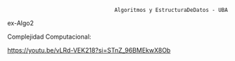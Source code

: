                                       Algoritmos y EstructuraDeDatos - UBA
ex-Algo2

Complejidad Computacional:

https://youtu.be/vLRd-VEK218?si=STnZ_96BMEkwX8Ob
